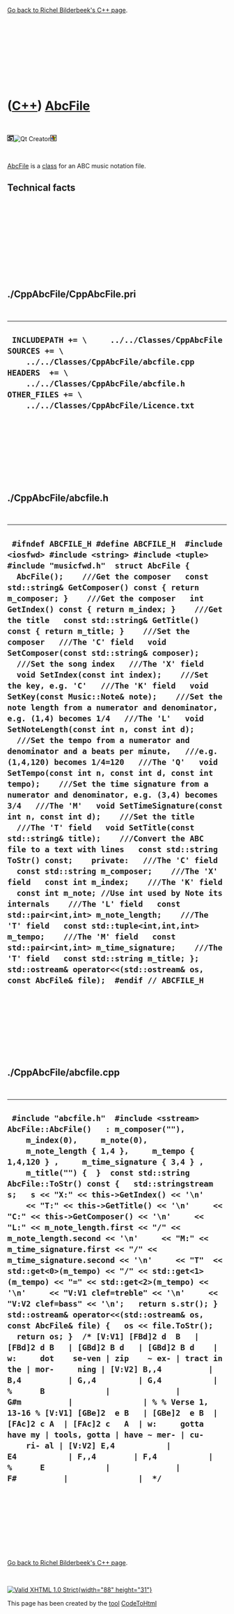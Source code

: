 

[Go back to Richel Bilderbeek's C++ page](Cpp.htm).

 

 

 

 

 

([C++](Cpp.htm)) [AbcFile](CppAbcFile.htm)
==========================================

 

![STL](PicStl.png)![Qt
Creator](PicQtCreator.png)![Windows](PicWindows.png)

 

[AbcFile](CppAbcFile.htm) is a [class](CppClass.htm) for an ABC music
notation file.

Technical facts
---------------

 

 

 

 

 

 

./CppAbcFile/CppAbcFile.pri
---------------------------

 

  --------------------------------------------------------------------------------------------------------------------------------------------------------------------------------------------------------------------------
  ` INCLUDEPATH += \     ../../Classes/CppAbcFile  SOURCES += \     ../../Classes/CppAbcFile/abcfile.cpp  HEADERS  += \     ../../Classes/CppAbcFile/abcfile.h  OTHER_FILES += \     ../../Classes/CppAbcFile/Licence.txt`
  --------------------------------------------------------------------------------------------------------------------------------------------------------------------------------------------------------------------------

 

 

 

 

 

./CppAbcFile/abcfile.h
----------------------

 

  -----------------------------------------------------------------------------------------------------------------------------------------------------------------------------------------------------------------------------------------------------------------------------------------------------------------------------------------------------------------------------------------------------------------------------------------------------------------------------------------------------------------------------------------------------------------------------------------------------------------------------------------------------------------------------------------------------------------------------------------------------------------------------------------------------------------------------------------------------------------------------------------------------------------------------------------------------------------------------------------------------------------------------------------------------------------------------------------------------------------------------------------------------------------------------------------------------------------------------------------------------------------------------------------------------------------------------------------------------------------------------------------------------------------------------------------------------------------------------------------------------------------------------------------------------------------------------------------------------------------------------------------------------------------------------------------------------------------------------------------------------------------------------------------------------------------------------------------------------------
  ` #ifndef ABCFILE_H #define ABCFILE_H  #include <iosfwd> #include <string> #include <tuple> #include "musicfwd.h"  struct AbcFile {   AbcFile();    ///Get the composer   const std::string& GetComposer() const { return m_composer; }    ///Get the composer   int GetIndex() const { return m_index; }    ///Get the title   const std::string& GetTitle() const { return m_title; }    ///Set the composer   ///The 'C' field   void SetComposer(const std::string& composer);    ///Set the song index   ///The 'X' field   void SetIndex(const int index);    ///Set the key, e.g. 'C'   ///The 'K' field   void SetKey(const Music::Note& note);    ///Set the note length from a numerator and denominator, e.g. (1,4) becomes 1/4   ///The 'L'   void SetNoteLength(const int n, const int d);    ///Set the tempo from a numerator and denominator and a beats per minute,   ///e.g. (1,4,120) becomes 1/4=120   ///The 'Q'   void SetTempo(const int n, const int d, const int tempo);    ///Set the time signature from a numerator and denominator, e.g. (3,4) becomes 3/4   ///The 'M'   void SetTimeSignature(const int n, const int d);    ///Set the title   ///The 'T' field   void SetTitle(const std::string& title);    ///Convert the ABC file to a text with lines   const std::string ToStr() const;    private:   ///The 'C' field   const std::string m_composer;    ///The 'X' field   const int m_index;    ///The 'K' field   const int m_note; //Use int used by Note its internals    ///The 'L' field   const std::pair<int,int> m_note_length;    ///The 'T' field   const std::tuple<int,int,int> m_tempo;    ///The 'M' field   const std::pair<int,int> m_time_signature;    ///The 'T' field   const std::string m_title; };  std::ostream& operator<<(std::ostream& os, const AbcFile& file);  #endif // ABCFILE_H`
  -----------------------------------------------------------------------------------------------------------------------------------------------------------------------------------------------------------------------------------------------------------------------------------------------------------------------------------------------------------------------------------------------------------------------------------------------------------------------------------------------------------------------------------------------------------------------------------------------------------------------------------------------------------------------------------------------------------------------------------------------------------------------------------------------------------------------------------------------------------------------------------------------------------------------------------------------------------------------------------------------------------------------------------------------------------------------------------------------------------------------------------------------------------------------------------------------------------------------------------------------------------------------------------------------------------------------------------------------------------------------------------------------------------------------------------------------------------------------------------------------------------------------------------------------------------------------------------------------------------------------------------------------------------------------------------------------------------------------------------------------------------------------------------------------------------------------------------------------------------

 

 

 

 

 

./CppAbcFile/abcfile.cpp
------------------------

 

  ------------------------------------------------------------------------------------------------------------------------------------------------------------------------------------------------------------------------------------------------------------------------------------------------------------------------------------------------------------------------------------------------------------------------------------------------------------------------------------------------------------------------------------------------------------------------------------------------------------------------------------------------------------------------------------------------------------------------------------------------------------------------------------------------------------------------------------------------------------------------------------------------------------------------------------------------------------------------------------------------------------------------------------------------------------------------------------------------------------------------------------------------------------------------------------------------------------------------------------------------------------------------------------------------------------------------------------------------------------------------------------------------------------------------------------------------------------------------------------------------
  ` #include "abcfile.h"  #include <sstream>  AbcFile::AbcFile()   : m_composer(""),     m_index(0),     m_note(0),     m_note_length { 1,4 },     m_tempo { 1,4,120 } ,     m_time_signature { 3,4 } ,     m_title("") {  }  const std::string AbcFile::ToStr() const {   std::stringstream s;   s << "X:" << this->GetIndex() << '\n'     << "T:" << this->GetTitle() << '\n'     << "C:" << this->GetComposer() << '\n'     << "L:" << m_note_length.first << "/" << m_note_length.second << '\n'     << "M:" << m_time_signature.first << "/" << m_time_signature.second << '\n'     << "T"  << std::get<0>(m_tempo) << "/" << std::get<1>(m_tempo) << "=" << std::get<2>(m_tempo) << '\n'     << "V:V1 clef=treble" << '\n'     << "V:V2 clef=bass" << '\n';   return s.str(); }   std::ostream& operator<<(std::ostream& os, const AbcFile& file) {   os << file.ToStr();   return os; }  /* [V:V1] [FBd]2 d  B   | [FBd]2 d B   | [GBd]2 B d   | [GBd]2 B d    | w:     dot    se-ven | zip    ~ ex- | tract in the | mor-     ning | [V:V2] B,,4          | B,4          | G,,4         | G,4           | %      B             |              | G#m          |               | % % Verse 1, 13-16 % [V:V1] [GBe]2  e B   | [GBe]2  e B  | [FAc]2 c A  | [FAc]2 c   A  | w:     gotta have my | tools, gotta | have ~ mer- | cu-    ri- al | [V:V2] E,4           | E4           | F,,4        | F,4           | %      E             |              | F#          |               |  */`
  ------------------------------------------------------------------------------------------------------------------------------------------------------------------------------------------------------------------------------------------------------------------------------------------------------------------------------------------------------------------------------------------------------------------------------------------------------------------------------------------------------------------------------------------------------------------------------------------------------------------------------------------------------------------------------------------------------------------------------------------------------------------------------------------------------------------------------------------------------------------------------------------------------------------------------------------------------------------------------------------------------------------------------------------------------------------------------------------------------------------------------------------------------------------------------------------------------------------------------------------------------------------------------------------------------------------------------------------------------------------------------------------------------------------------------------------------------------------------------------------------

 

 

 

 

 

[Go back to Richel Bilderbeek's C++ page](Cpp.htm).



 

[![Valid XHTML 1.0 Strict](valid-xhtml10.png){width="88"
height="31"}](http://validator.w3.org/check?uri=referer)

This page has been created by the [tool](Tools.htm)
[CodeToHtml](ToolCodeToHtml.htm)
